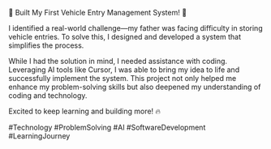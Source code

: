 🚀 Built My First Vehicle Entry Management System! 🚀

I identified a real-world challenge—my father was facing difficulty in storing vehicle entries. To solve this, I designed and developed a system that simplifies the process.

While I had the solution in mind, I needed assistance with coding. Leveraging AI tools like Cursor, I was able to bring my idea to life and successfully implement the system. This project not only helped me enhance my problem-solving skills but also deepened my understanding of coding and technology.

Excited to keep learning and building more! 🔥

#Technology #ProblemSolving #AI #SoftwareDevelopment #LearningJourney

